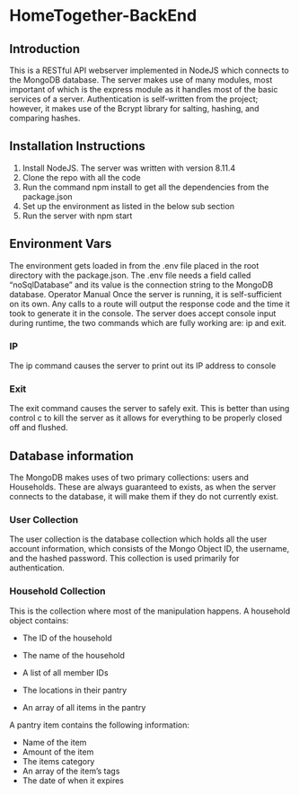 # HomeTogether-BackEnd

## Introduction
This is a RESTful API webserver implemented in NodeJS which connects to the MongoDB database. The server makes use of many modules, most important of which is the express module as it handles most of the basic services of a server. Authentication is self-written from the project; however, it makes use of the Bcrypt library for salting, hashing, and comparing hashes. 

## Installation Instructions
1.	Install NodeJS. The server was written with version 8.11.4
2.	Clone the repo with all the code
3.	Run the command npm install to get all the dependencies from the package.json
4.	Set up the environment as listed in the below sub section
5.	Run the server with npm start
	
## Environment Vars
The environment gets loaded in from the .env file placed in the root directory with the package.json. The .env file needs a field called “noSqlDatabase” and its value is the connection string to the MongoDB database.
Operator Manual
Once the server is running, it is self-sufficient on its own. Any calls to a route will output the response code and the time it took to generate it in the console. The server does accept console input during runtime, the two commands which are fully working are: ip and exit. 

### IP
The ip command causes the server to print out its IP address to console
### Exit
The exit command causes the server to safely exit. This is better than using control c to kill the server as it allows for everything to be properly closed off and flushed.

## Database information
The MongoDB makes uses of two primary collections: users and Households. These are always guaranteed to exists, as when the server connects to the database, it will make them if they do not currently exist. 

### User Collection
The user collection is the database collection which holds all the user account information, which consists of the Mongo Object ID, the username, and the hashed password. This collection is used primarily for authentication.

### Household Collection
This is the collection where most of the manipulation happens. A household object contains:

* The ID of the household

* The name of the household

* A list of all member IDs

* The locations in their pantry

* An array of all items in the pantry

A pantry item contains the following information:
* Name of the item
* Amount of the item
* The items category
* An array of the item’s tags
* The date of when it expires
